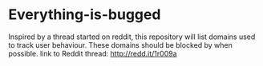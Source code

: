 Everything-is-bugged
====================

Inspired by a thread started on reddit, this repository will list domains used to track user behaviour. These domains should be blocked by when possible. link to Reddit thread: http://redd.it/1r009a
